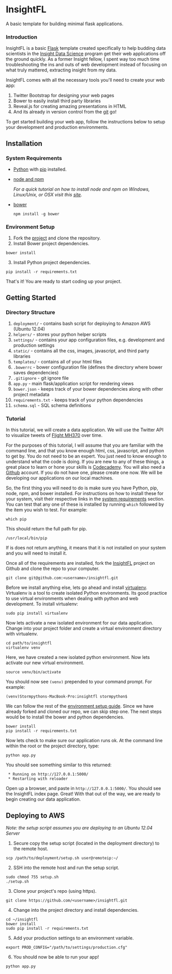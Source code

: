 # InsightFL
A basic template for building minimal flask applications.

### Introduction
InsightFL is a basic [Flask](http://flask.pocoo.org/) template created specifically to help budding
data scientists in the [Insight Data Science](http://insightdatascience.com/) program get their web applications
off the ground quickly. As a former Insight fellow, I spent way too much time troubleshooting the ins and outs of
web development instead of focusing on what truly mattered, extracting insight from my data.

InsightFL comes with all the necessary tools you'll need to create your web app:

  1. Twitter Bootstrap for designing your web pages
  2. Bower to easily install third party libraries
  3. Reveal.js for creating amazing presentations in HTML
  4. And its already in version control from the [git](http://git-scm.com/) go!

To get started building your web app, follow the instructions below to setup your development and production
environments.

## Installation
### System Requirements <a name="system-requirements"></a>
* [Python](https://www.python.org/downloads/) with [pip](http://pip.readthedocs.org/en/latest/installing.html) installed.
* [node and npm](https://gist.github.com/isaacs/579814)

  *For a quick tutorial on how to install node and npm on Windows, Linux/Unix, or OSX visit this
  [site](http://www.joyent.com/blog/installing-node-and-npm/).*

* [bower](http://bower.io)

    ```
    npm install -g bower
    ```

### Environment Setup <a name="environment-setup"></a>
1. Fork the [project](https://github.com/stormpython/insightfl/fork) and clone the repository.
2. Install Bower project dependencies.

  ```
  bower install
  ```

3. Install Python project dependencies.

  ```
  pip install -r requirements.txt
  ```

That's it! You are ready to start coding up your project.

## Getting Started <a name="getting-started"></a>
### Directory Structure
1. `deployment/` - contains bash script for deploying to Amazon AWS (Ubuntu 12.04)
2. `helpers/` - stores your python helper scripts
3. `settings/` - contains your app configuration files, e.g. development and production settings
4. `static/` - contains all the css, images, javascript, and third party libraries
5. `templates/` - contains all of your html files
6. `.bowerrc` - bower configuration file (defines the directory where bower saves dependencies)
7. `.gitignore` - git ignore file
9. `app.py` - main flask/application script for rendering views
10. `bower.json` - keeps track of your bower dependencies along with other project metadata
11. `requirements.txt` - keeps track of your python dependencies
12. `schema.sql` - SQL schema definitions

### Tutorial
In this tutorial, we will create a data application. We will use the Twitter API to visualize
tweets of [Flight MH370](http://en.wikipedia.org/wiki/Malaysia_Airlines_Flight_370) over time.

For the purposes of this tutorial, I will assume that you are familiar with the command line,
and that you know enough html, css, javascript, and python to get by. You do not need to be an
expert. You just need to know enough to understand what the code is doing. If you are new to any
of these things, a great place to learn or hone your skills is [Codecademy](http://www.codecademy.com/).
You will also need a [Github](https://github.com) account. If you do not have one, please create one now.
We will be developing our applications on our local machines.

So, the first thing you will need to do is make sure you have Python, pip, node, npm, and bower installed.
For instructions on how to install these for your system, visit their respective links in the
[system requirements](https://github.com/stormpython/insightfl#system-requirements) section. You can test
that any one of these is installed by running `which` followed by the item you wish to test. For example:

```
which pip
```

This should return the full path for pip.

```
/usr/local/bin/pip
```

If is does not return anything, it means that it is not installed on your system and you will need to install it.

Once all of the requirements are installed, fork the [InsightFL](https://github.com/stormpython/insightfl/fork)
project on Github and clone the repo to your computer.

```
git clone git@github.com:<username>/insightfl.git
```

Before we install anything else, lets go ahead and install
[virtualenv](http://www.virtualenv.org/en/latest/virtualenv.html). Virtualenv is a tool to create isolated Python
environments. Its good practice to use virtual environments when dealing with python and web development. To
install virtualenv:

```
sudo pip install virtualenv
```

Now lets activate a new isolated environment for our data application. Change into your project folder and create
a virtual environment directory with virtualenv.

```
cd path/to/insightfl
virtualenv venv
```

Here, we have created a new isolated python environment. Now lets activate our new virtual environment.

```
source venv/bin/activate
```

You should now see `(venv)` prepended to your command prompt. For example:

```
(venv)Stormpythons-MacBook-Pro:insightfl stormpython$
```

We can follow the rest of the [environment setup guide](https://github.com/stormpython/insightfl#environment-setup).
Since we have already forked and cloned our repo, we can skip step one. The next steps would be to install
the bower and python dependencies.

```
bower install
pip install -r requirements.txt
```

Now lets check to make sure our application runs ok. At the command line within the root or the project directory,
type:

```
python app.py
```

You should see something similar to this returned:

```
 * Running on http://127.0.0.1:5000/
 * Restarting with reloader
 ```

Open up a browser, and paste in `http://127.0.0.1:5000/`. You should see the InsightFL index page.
Great! With that out of the way, we are ready to begin creating our data application.

## Deploying to AWS

*Note: the setup script assumes you are deploying to an Ubuntu 12.04 Server*

1. Secure copy the setup script (located in the deployment directory) to the remote host.

  ```
  scp /path/to/deployment/setup.sh user@remoteip:~/
  ```

2. SSH into the remote host and run the setup script.

  ```
  sudo chmod 755 setup.sh
  ./setup.sh
  ```

3. Clone your project's repo (using https).

  ```
  git clone https://github.com/<username>/insightfl.git
  ```

4. Change into the project directory and install dependencies.

  ```
  cd ~/insightfl
  bower install
  sudo pip install -r requirements.txt
  ```

5. Add your production settings to an environment variable.

  ```
  export PROD_CONFIG="/path/to/settings/production.cfg"
  ```

6. You should now be able to run your app!

  ```
  python app.py
  ```

